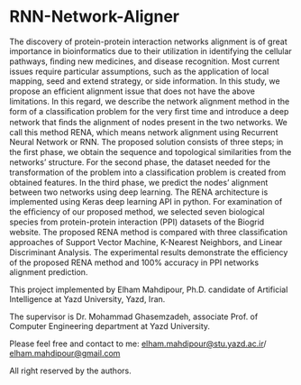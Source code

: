 # RNN-Network-Aligner

The discovery of protein-protein interaction networks alignment is of great importance in
bioinformatics due to their utilization in identifying the cellular pathways, ﬁnding new medicines, and
disease recognition. Most current issues require particular assumptions, such as the application of local
mapping, seed and extend strategy, or side information. In this study, we propose an efﬁcient alignment
issue that does not have the above limitations. In this regard, we describe the network alignment method
in the form of a classiﬁcation problem for the very ﬁrst time and introduce a deep network that ﬁnds the
alignment of nodes present in the two networks. We call this method RENA, which means network alignment
using Recurrent Neural Network or RNN. The proposed solution consists of three steps; in the ﬁrst phase,
we obtain the sequence and topological similarities from the networks’ structure. For the second phase,
the dataset needed for the transformation of the problem into a classiﬁcation problem is created from
obtained features. In the third phase, we predict the nodes’ alignment between two networks using deep
learning. The RENA architecture is implemented using Keras deep learning API in python. For examination
of the efﬁciency of our proposed method, we selected seven biological species from protein-protein
interaction (PPI) datasets of the Biogrid website. The proposed RENA method is compared with three
classiﬁcation approaches of Support Vector Machine, K-Nearest Neighbors, and Linear Discriminant
Analysis. The experimental results demonstrate the efﬁciency of the proposed RENA method and 100%
accuracy in PPI networks alignment prediction.

This project implemented by Elham Mahdipour, Ph.D. candidate of Artificial Intelligence at Yazd University, Yazd, Iran.

The supervisor is Dr. Mohammad Ghasemzadeh, associate Prof. of Computer Engineering department at Yazd University.

Please feel free and contact to me: elham.mahdipour@stu.yazd.ac.ir/ elham.mahdipour@gmail.com

All right reserved by the authors.
